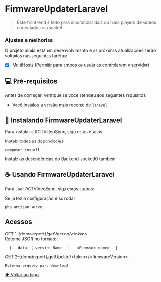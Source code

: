 # FirmwareUpdaterLaravel

> Este front-end é feito para sincronizar dois ou mais players de vídeos conectados via socket

### Ajustes e melhorias

O projeto ainda está em desenvolvimento e as próximas atualizações serão voltadas nas seguintes tarefas:
- [X] MultiHosts (Permitir para ambos os usuários controlarem o servidor)

## 💻 Pré-requisitos

Antes de começar, verifique se você atendeu aos seguintes requisitos:

* Você instalou a versão mais recente de `laravel`

## 🚀 Instalando FirmwareUpdaterLaravel

Para instalar o RCTVideoSync, siga estas etapas:

Instale todas as dependêcias
```
composer install
```

Instale as dependências do Backend-socketIO também

## ☕ Usando FirmwareUpdaterLaravel

Para usar RCTVideoSync, siga estas etapas:

Se já fez a configuração é so rodar
```
php artisan serve
```
## Acessos
GET 1-{domain:port}/getVersion/\<token\><br>
  Retorna JSON no formato: 
```
  {   data: { version_Name   :   <Firmware_name>   }
  ```
  GET 2-{domain:port}/getUpdate/\<token\>/\<firmwareVersion\><br>
  ```
 Retorna arquivo para download
  ```
  
  
[⬆ Voltar ao topo](#FirmwareUpdaterLaravel)<br>
